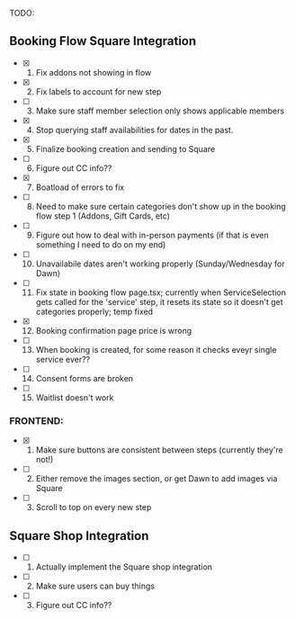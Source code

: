 TODO:

## Booking Flow Square Integration 

- [x] 1. Fix addons not showing in flow 
- [x] 2. Fix labels to account for new step
- [ ] 3. Make sure staff member selection only shows applicable members
- [x] 4. Stop querying staff availabilities for dates in the past.
- [x] 5. Finalize booking creation and sending to Square
- [ ] 6. Figure out CC info??
- [x] 7. Boatload of errors to fix
- [ ] 8. Need to make sure certain categories don't show up in the booking flow step 1 (Addons, Gift Cards, etc)
- [ ] 9. Figure out how to deal with in-person payments (if that is even something I need to do on my end)
- [ ] 10. Unavailabile dates aren't working properly (Sunday/Wednesday for Dawn)
- [ ] 11. Fix state in booking flow page.tsx; currently when ServiceSelection gets called for the 'service' step, it resets its state so it doesn't get categories properly; temp fixed
- [x] 12. Booking confirmation page price is wrong
- [ ] 13. When booking is created, for some reason it checks eveyr single service ever??
- [ ] 14. Consent forms are broken
- [ ] 15. Waitlist doesn't work


### FRONTEND:

- [x] 1. Make sure buttons are consistent between steps (currently they're not!)
- [ ] 2. Either remove the images section, or get Dawn to add images via Square
- [ ] 3. Scroll to top on every new step

## Square Shop Integration

- [ ] 1. Actually implement the Square shop integration
- [ ] 2. Make sure users can buy things
- [ ] 3. Figure out CC info??
